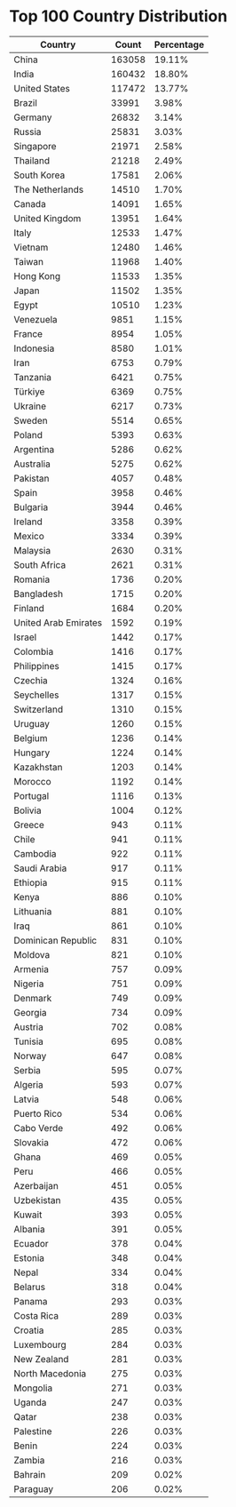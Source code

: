 # Top 100 Country Distribution
| Country | Count | Percentage |
|----|----|----|
| China | 163058 | 19.11% |
| India | 160432 | 18.80% |
| United States | 117472 | 13.77% |
| Brazil | 33991 | 3.98% |
| Germany | 26832 | 3.14% |
| Russia | 25831 | 3.03% |
| Singapore | 21971 | 2.58% |
| Thailand | 21218 | 2.49% |
| South Korea | 17581 | 2.06% |
| The Netherlands | 14510 | 1.70% |
| Canada | 14091 | 1.65% |
| United Kingdom | 13951 | 1.64% |
| Italy | 12533 | 1.47% |
| Vietnam | 12480 | 1.46% |
| Taiwan | 11968 | 1.40% |
| Hong Kong | 11533 | 1.35% |
| Japan | 11502 | 1.35% |
| Egypt | 10510 | 1.23% |
| Venezuela | 9851 | 1.15% |
| France | 8954 | 1.05% |
| Indonesia | 8580 | 1.01% |
| Iran | 6753 | 0.79% |
| Tanzania | 6421 | 0.75% |
| Türkiye | 6369 | 0.75% |
| Ukraine | 6217 | 0.73% |
| Sweden | 5514 | 0.65% |
| Poland | 5393 | 0.63% |
| Argentina | 5286 | 0.62% |
| Australia | 5275 | 0.62% |
| Pakistan | 4057 | 0.48% |
| Spain | 3958 | 0.46% |
| Bulgaria | 3944 | 0.46% |
| Ireland | 3358 | 0.39% |
| Mexico | 3334 | 0.39% |
| Malaysia | 2630 | 0.31% |
| South Africa | 2621 | 0.31% |
| Romania | 1736 | 0.20% |
| Bangladesh | 1715 | 0.20% |
| Finland | 1684 | 0.20% |
| United Arab Emirates | 1592 | 0.19% |
| Israel | 1442 | 0.17% |
| Colombia | 1416 | 0.17% |
| Philippines | 1415 | 0.17% |
| Czechia | 1324 | 0.16% |
| Seychelles | 1317 | 0.15% |
| Switzerland | 1310 | 0.15% |
| Uruguay | 1260 | 0.15% |
| Belgium | 1236 | 0.14% |
| Hungary | 1224 | 0.14% |
| Kazakhstan | 1203 | 0.14% |
| Morocco | 1192 | 0.14% |
| Portugal | 1116 | 0.13% |
| Bolivia | 1004 | 0.12% |
| Greece | 943 | 0.11% |
| Chile | 941 | 0.11% |
| Cambodia | 922 | 0.11% |
| Saudi Arabia | 917 | 0.11% |
| Ethiopia | 915 | 0.11% |
| Kenya | 886 | 0.10% |
| Lithuania | 881 | 0.10% |
| Iraq | 861 | 0.10% |
| Dominican Republic | 831 | 0.10% |
| Moldova | 821 | 0.10% |
| Armenia | 757 | 0.09% |
| Nigeria | 751 | 0.09% |
| Denmark | 749 | 0.09% |
| Georgia | 734 | 0.09% |
| Austria | 702 | 0.08% |
| Tunisia | 695 | 0.08% |
| Norway | 647 | 0.08% |
| Serbia | 595 | 0.07% |
| Algeria | 593 | 0.07% |
| Latvia | 548 | 0.06% |
| Puerto Rico | 534 | 0.06% |
| Cabo Verde | 492 | 0.06% |
| Slovakia | 472 | 0.06% |
| Ghana | 469 | 0.05% |
| Peru | 466 | 0.05% |
| Azerbaijan | 451 | 0.05% |
| Uzbekistan | 435 | 0.05% |
| Kuwait | 393 | 0.05% |
| Albania | 391 | 0.05% |
| Ecuador | 378 | 0.04% |
| Estonia | 348 | 0.04% |
| Nepal | 334 | 0.04% |
| Belarus | 318 | 0.04% |
| Panama | 293 | 0.03% |
| Costa Rica | 289 | 0.03% |
| Croatia | 285 | 0.03% |
| Luxembourg | 284 | 0.03% |
| New Zealand | 281 | 0.03% |
| North Macedonia | 275 | 0.03% |
| Mongolia | 271 | 0.03% |
| Uganda | 247 | 0.03% |
| Qatar | 238 | 0.03% |
| Palestine | 226 | 0.03% |
| Benin | 224 | 0.03% |
| Zambia | 216 | 0.03% |
| Bahrain | 209 | 0.02% |
| Paraguay | 206 | 0.02% |
